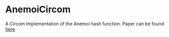 # AnemoiCircom
A Circom Implementation of the Anemoi hash function. 
Paper can be found [here](https://eprint.iacr.org/2022/840).
